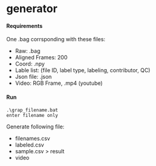 # generator

#### Requirements
One .bag corrsponding with these files:

- Raw: .bag
- Aligned Frames: 200 
- Coord: .npy
- Lable list: (file ID, label type, labeling, contributor, QC)
- Json file: .json
- Video: RGB Frame, .mp4 (youtube) 

#### Run
```
.\grap_filename.bat
enter filename only
```
Generate following file:
- filenames.csv
- labeled.csv
- sample.csv > result
- video

